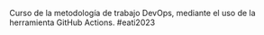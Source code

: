 Curso de la metodología de trabajo DevOps,  mediante el uso de la herramienta GitHub Actions. #eati2023
